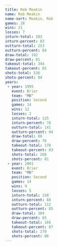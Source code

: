 ```yaml
---
title: Rob Meakin
name: Rob Meakin
name-sort: Meakin, Rob
games: 28
wins: 21
losses: 7
inturn-total: 283
inturn-percent: 83
outturn-total: 253
outturn-percent: 84
draw-total: 192
draw-percent: 81
takeout-total: 344
takeout-percent: 85
shots-total: 536
shots-percent: 84
years:
 - year: 1995
   event: Brier
   team: "MB"
   position: Second
   games: 14
   wins: 12
   losses: 2
   inturn-total: 125
   inturn-percent: 78
   outturn-total: 141
   outturn-percent: 84
   draw-total: 88
   draw-percent: 76
   takeout-total: 178
   takeout-percent: 83
   shots-total: 266
   shots-percent: 81
 - year: 2001
   event: Brier
   team: "MB"
   position: Second
   games: 14
   wins: 9
   losses: 5
   inturn-total: 158
   inturn-percent: 88
   outturn-total: 112
   outturn-percent: 85
   draw-total: 104
   draw-percent: 85
   takeout-total: 166
   takeout-percent: 87
   shots-total: 270
   shots-percent: 86
---
```

